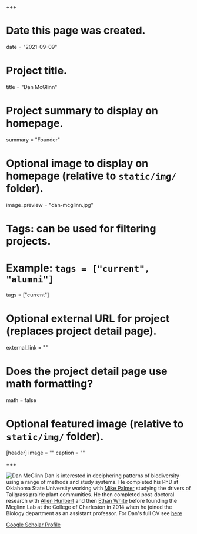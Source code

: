 +++
# Date this page was created.
date = "2021-09-09"

# Project title.
title = "Dan McGlinn"

# Project summary to display on homepage.
summary = "Founder"

# Optional image to display on homepage (relative to `static/img/` folder).
image_preview = "dan-mcglinn.jpg"

# Tags: can be used for filtering projects.
# Example: `tags = ["current", "alumni"]`
tags = ["current"]

# Optional external URL for project (replaces project detail page).
external_link = ""

# Does the project detail page use math formatting?
math = false

# Optional featured image (relative to `static/img/` folder).
[header]
image = ""
caption = ""

+++

![Dan McGlinn](/img/dan-ireland.jpg)
Dan is interested in deciphering patterns of biodiversity using a range of methods and study systems. 
He completed his PhD at Oklahoma State University working with [Mike Palmer](http://plantbio.okstate.edu/faculty/faculty/135-bios/395-dr-michael-w-palmer) studying the drivers of Tallgrass prairie plant communities.
He then completed post-doctoral research with [Allen Hurlbert](http://labs.bio.unc.edu/Hurlbert/) and then 
[Ethan White](http://weecology.org) before founding the Mcglinn Lab at the College of Charleston in 2014 when he joined the Biology department as an assistant professor. For Dan's full CV see [here](/files/mcglinn-CV.pdf)

[Google Scholar Profile](https://scholar.google.com/citations?user=w9aKu_0AAAAJ&hl=en)